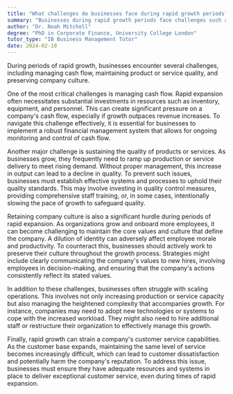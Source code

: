 ```yaml
---
title: "What challenges do businesses face during rapid growth periods?"
summary: "Businesses during rapid growth periods face challenges such as managing cash flow, maintaining quality, and retaining company culture."
author: "Dr. Noah Mitchell"
degree: "PhD in Corporate Finance, University College London"
tutor_type: "IB Business Management Tutor"
date: 2024-02-10
---
```


During periods of rapid growth, businesses encounter several challenges, including managing cash flow, maintaining product or service quality, and preserving company culture.

One of the most critical challenges is managing cash flow. Rapid expansion often necessitates substantial investments in resources such as inventory, equipment, and personnel. This can create significant pressure on a company's cash flow, especially if growth outpaces revenue increases. To navigate this challenge effectively, it is essential for businesses to implement a robust financial management system that allows for ongoing monitoring and control of cash flow.

Another major challenge is sustaining the quality of products or services. As businesses grow, they frequently need to ramp up production or service delivery to meet rising demand. Without proper management, this increase in output can lead to a decline in quality. To prevent such issues, businesses must establish effective systems and processes to uphold their quality standards. This may involve investing in quality control measures, providing comprehensive staff training, or, in some cases, intentionally slowing the pace of growth to safeguard quality.

Retaining company culture is also a significant hurdle during periods of rapid expansion. As organizations grow and onboard more employees, it can become challenging to maintain the core values and culture that define the company. A dilution of identity can adversely affect employee morale and productivity. To counteract this, businesses should actively work to preserve their culture throughout the growth process. Strategies might include clearly communicating the company's values to new hires, involving employees in decision-making, and ensuring that the company's actions consistently reflect its stated values.

In addition to these challenges, businesses often struggle with scaling operations. This involves not only increasing production or service capacity but also managing the heightened complexity that accompanies growth. For instance, companies may need to adopt new technologies or systems to cope with the increased workload. They might also need to hire additional staff or restructure their organization to effectively manage this growth.

Finally, rapid growth can strain a company's customer service capabilities. As the customer base expands, maintaining the same level of service becomes increasingly difficult, which can lead to customer dissatisfaction and potentially harm the company's reputation. To address this issue, businesses must ensure they have adequate resources and systems in place to deliver exceptional customer service, even during times of rapid expansion.
    